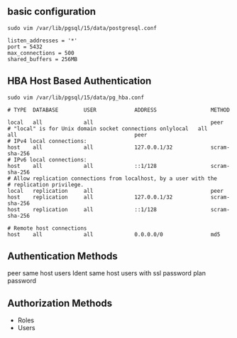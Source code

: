 ## basic configuration

```
sudo vim /var/lib/pgsql/15/data/postgresql.conf
```

```
listen_addresses = '*' 
port = 5432
max_connections = 500   
shared_buffers = 256MB 
```

## HBA Host Based Authentication 
```
sudo vim /var/lib/pgsql/15/data/pg_hba.conf
```
```
# TYPE  DATABASE        USER            ADDRESS                 METHOD

local   all             all                                     peer
# "local" is for Unix domain socket connections onlylocal   all             all                                     peer
# IPv4 local connections:
host    all             all             127.0.0.1/32            scram-sha-256
# IPv6 local connections:
host    all             all             ::1/128                 scram-sha-256
# Allow replication connections from localhost, by a user with the
# replication privilege.
local   replication     all                                     peer
host    replication     all             127.0.0.1/32            scram-sha-256
host    replication     all             ::1/128                 scram-sha-256

# Remote host connections
host    all             all             0.0.0.0/0               md5
```


## Authentication Methods

peer    same host users
Ident   same host users with ssl
password    plan password


## Authorization Methods

- Roles
- Users 